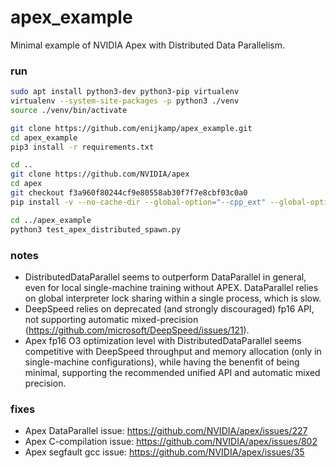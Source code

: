 # apex_example
Minimal example of NVIDIA Apex with Distributed Data Parallelism.

### run

```bash
sudo apt install python3-dev python3-pip virtualenv
virtualenv --system-site-packages -p python3 ./venv
source ./venv/bin/activate

git clone https://github.com/enijkamp/apex_example.git
cd apex_example
pip3 install -r requirements.txt

cd ..
git clone https://github.com/NVIDIA/apex
cd apex
git checkout f3a960f80244cf9e80558ab30f7f7e8cbf03c0a0
pip install -v --no-cache-dir --global-option="--cpp_ext" --global-option="--cuda_ext" ./

cd ../apex_example
python3 test_apex_distributed_spawn.py
```

### notes
* DistributedDataParallel seems to outperform DataParallel in general, even for local single-machine training without APEX. DataParallel relies on global interpreter lock sharing within a single process, which is slow.
* DeepSpeed relies on deprecated (and strongly discouraged) fp16 API, not supporting automatic mixed-precision (https://github.com/microsoft/DeepSpeed/issues/121).
* Apex fp16 O3 optimization level with DistributedDataParallel seems competitive with DeepSpeed throughput and memory allocation (only in single-machine configurations), while having the benenfit of being minimal, supporting the recommended unified API and automatic mixed precision.

### fixes
* Apex DataParallel issue: https://github.com/NVIDIA/apex/issues/227
* Apex C-compilation issue: https://github.com/NVIDIA/apex/issues/802
* Apex segfault gcc issue: https://github.com/NVIDIA/apex/issues/35